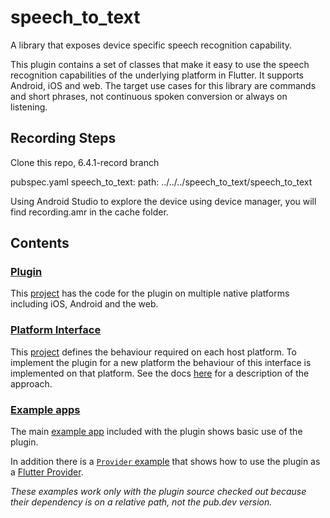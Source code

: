 # speech_to_text

A library that exposes device specific speech recognition capability.

This plugin contains a set of classes that make it easy to use the speech recognition 
capabilities of the underlying platform in Flutter. It supports Android, iOS and web. The 
target use cases for this library are commands and short phrases, not continuous spoken
conversion or always on listening. 

## Recording Steps
Clone this repo, 6.4.1-record branch

pubspec.yaml
  speech_to_text:
    path: ../../../speech_to_text/speech_to_text

Using Android Studio to explore the device using device manager, you will find recording.amr in the cache folder.

## Contents

### [Plugin](https://github.com/csdcorp/speech_to_text/tree/main/speech_to_text)
This [project](https://github.com/csdcorp/speech_to_text/tree/main/speech_to_text) has the code for the plugin on 
multiple native platforms including iOS, Android and the web. 

### [Platform Interface](https://github.com/csdcorp/speech_to_text/tree/main/speech_to_text_platform_interface)
This [project](https://github.com/csdcorp/speech_to_text/tree/main/speech_to_text_platform_interface) defines 
the behaviour required on each host platform. To implement the plugin for a new platform the behaviour of this 
interface is implemented on that platform. See the docs 
[here](https://flutter.dev/docs/development/packages-and-plugins/developing-packages#federated-plugins) for 
a description of the approach.

### [Example apps](https://github.com/csdcorp/speech_to_text/tree/main/speech_to_text/example/)
The main [example app](https://github.com/csdcorp/speech_to_text/tree/main/speech_to_text/example/lib/main.dart) included with the plugin shows basic use of the plugin. 

In addition there is a [`Provider` example](https://github.com/csdcorp/speech_to_text/tree/main/speech_to_text/example/lib/provider_example.dart) that shows how to use the plugin as a [Flutter Provider](https://docs.flutter.dev/development/data-and-backend/state-mgmt/simple). 

_These examples work only with the plugin source checked out because their dependency is on a relative path, not the pub.dev version._

